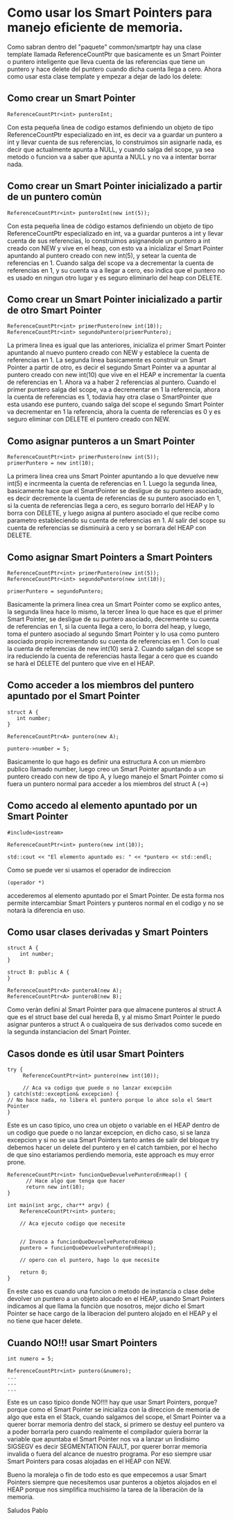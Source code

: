 # Como usar los Smart Pointers para manejo eficiente de memoria.

Como sabran dentro del "paquete" common/smartptr hay una clase template llamada ReferenceCountPtr que basicamente es un Smart Pointer o puntero inteligente que lleva cuenta de las referencias que tiene un puntero y hace delete del puntero cuando dicha cuenta llega a cero.
Ahora como usar esta clase template y empezar a dejar de lado los delete:

## Como crear un Smart Pointer ##
```
ReferenceCountPtr<int> punteroInt;
```
Con esta pequeña linea de codigo estamos definiendo un objeto de tipo ReferenceCountPtr especializado en int, es decir va a guardar un puntero a int y llevar cuenta de sus referencias, lo construimos sin asignarle nada, es decir que actualmente apunta a NULL, y cuando salga del scope, ya sea metodo o funcion va a saber que apunta a NULL y no va a intentar borrar nada.

## Como crear un Smart Pointer inicializado a partir de un puntero comùn ##
```
ReferenceCountPtr<int> punteroInt(new int(5));
```
Con esta pequeña linea de còdigo estamos definiendo un objeto de tipo ReferenceCountPtr especializado en int, va a guardar punteros a int y llevar cuenta de sus referencias, lo construimos asignandole un puntero a int creado con NEW y vive en el heap, con esto va a inicializar el Smart Pointer apuntando al puntero creado con new int(5), y setear la cuenta de referencias en 1. Cuando salga del scope va a decrementar la cuenta de referencias en 1, y su cuenta va a llegar a cero, eso indica que el puntero no es usado en ningun otro lugar y es seguro eliminarlo del heap con DELETE.

## Como crear un Smart Pointer inicializado a partir de otro Smart Pointer ##
```
ReferenceCountPtr<int> primerPuntero(new int(10));
ReferenceCountPtr<int> segundoPuntero(priemrPuntero);
```
La primera linea es igual que las anteriores, inicializa el primer Smart Pointer apuntando al nuevo puntero creado con NEW y establece la cuenta de referencias en 1.
La segunda linea basicamente es construir un Smart Pointer a partir de otro, es decir el segundo Smart Pointer va a apuntar al puntero creado con new int(10) que vive en el HEAP
e incrementar la cuenta de referencias en 1. Ahora va a haber 2 referencias al puntero.
Cuando el primer puntero salga del scope, va a decrementar en 1 la referencia, ahora la cuenta de referencias es 1, todavia hay otra clase o SmartPointer que esta usando ese puntero, cuando salga del scope el segundo Smart Pointer va decrementar en 1 la referencia, ahora la cuenta de referencias es 0 y es seguro eliminar con DELETE el puntero creado con NEW.

## Como asignar punteros a un Smart Pointer ##
```
ReferenceCountPtr<int> primerPuntero(new int(5));
primerPuntero = new int(10);
```
La primera linea crea uns Smart Pointer apuntando a lo que devuelve new int(5) e incrmeenta la cuenta de referencias en 1. Luego la segunda linea, basicamente hace que el SmartPointer se desligue de su puntero asociado, es decir decremente la cuenta de referencias de su puntero asociado en 1, si la cuenta de referencias llega a cero, es seguro borrarlo del HEAP y lo borra con DELETE, y luego asigna al puntero asociado el que recibe como parametro estableciendo su cuenta de referencias en 1. Al salir del scope su cuenta de referencias se disminuirà a cero y se borrara del HEAP con DELETE.

## Como asignar Smart Pointers a Smart Pointers ##
```
ReferenceCountPtr<int> primerPuntero(new int(5));
ReferenceCountPtr<int> segundoPuntero(new int(10));

primerPuntero = segundoPuntero;
```
Basicamente la primera linea crea un Smart Pointer como se explico antes, la segunda linea
hace lo mismo, la tercer linea lo que hace es que el primer Smart Pointer, se desligue de su puntero asociado, decremente su cuenta de referencias en 1, si la cuenta llega a cero, lo borra del heap, y luego, toma el puntero asociado al segundo Smart Pointer y lo usa como puntero asociado propio incrementando su cuenta de referencias en 1. Con lo cual la cuenta de referencias de new int(10) serà 2. Cuando salgan del scope se ira reduciendo la cuenta de referencias hasta llegar a cero que es cuando se harà el DELETE del puntero que vive en el HEAP.

## Como acceder a los miembros del puntero apuntado por el Smart Pointer ##
```
struct A {
   int number;
}

ReferenceCountPtr<A> puntero(new A);

puntero->number = 5;
```
Basicamente lo que hago es definir una estructura A con un miembro publico llamado number, luego creo un Smart Pointer apuntando a un puntero creado con new de tipo A, y luego manejo el Smart Pointer como si fuera un puntero normal para acceder a los miembros del struct A (->)

## Como accedo al elemento apuntado por un Smart Pointer ##
```
#include<iostream>

ReferenceCountPtr<int> puntero(new int(10));

std::cout << "El elemento apuntado es: " << *puntero << std::endl;
```
Como se puede ver si usamos el operador de indireccion
```
(operador *)
```
accederemos al elemento apuntado por el Smart Pointer. De esta forma nos permite intercambiar Smart Pointers y punteros normal en el codigo y no se notarà la diferencia en uso.

## Como usar clases derivadas y Smart Pointers ##
```
struct A {
    int number;
}

struct B: public A {
}

ReferenceCountPtr<A> punteroA(new A);
ReferenceCountPtr<A> punteroB(new B);
```
Como veràn defini al Smart Pointer para que almacene punteros al struct A que es el struct base del cual hereda B, y al mismo Smart Pointer le puedo asignar punteros a struct A o cualqueira de sus derivados como sucede en la segunda instanciacion del Smart Pointer.

## Casos donde es ùtil usar Smart Pointers ##
```
try {
     ReferenceCountPtr<int> puntero(new int(10));

     // Aca va codigo que puede o no lanzar excepciòn
} catch(std::exception& excepcion) {
// No hace nada, no libera el puntero porque lo ahce solo el Smart Pointer
}

```
Este es un caso tipico, uno crea un objeto o variable en el HEAP dentro de un codigo que puede o no lanzar excepcion, en dicho caso, si se lanza excepcion y si no se usa Smart Pointers tanto antes de salir del bloque try debemos hacer un delete del puntero y en el catch tambien, por el hecho de que sino estariamos perdiendo memoria, este approach es muy error prone.

```
ReferenceCountPtr<int> funcionQueDevuelvePunteroEnHeap() {
      // Hace algo que tenga que hacer
      return new int(10);
}

int main(int argc, char** argv) {
    ReferenceCountPtr<int> puntero;

    // Aca ejecuto codigo que necesite


    // Invoco a funcionQueDevuelvePunteroEnHeap
    puntero = funcionQueDevuelvePunteroEnHeap();

    // opero con el puntero, hago lo que necesite

    return 0;
}
```
En este caso es cuando una funcion o metodo de instancia o clase debe devolver un puntero a un objeto alocado en el HEAP, usando Smart Pointers indicamos al que llama la funciòn que nosotros, mejor dicho el Smart Pointer se hace cargo de la liberacion del puntero alojado en el HEAP y el no tiene que hacer delete.

## Cuando NO!!! usar Smart Pointers ##
```
int numero = 5;

ReferenceCountPtr<int> puntero(&numero);
...
...
...
```
Este es un caso tipico donde NO!!!! hay que usar Smart Pointers, porque? porque como el Smart Pointer se inicializa con la direccion de memoria de algo que esta en el Stack, cuando salgamos del scope, el Smart Pointer va a querer borrar memoria dentro del stack, si primero se destuy eel puntero va a poder borrarla pero cuando realmente el compilador quiera borrar la variable que apuntaba el Smart Pointer nos va a lanzar un lindisimo SIGSEGV es decir SEGMENTATION FAULT, por querer borrar memoria invalida o fuera del alcance de nuestro programa. Por eso siempre usar Smart Pointers para cosas alojadas en el HEAP con NEW.

Bueno la moraleja o fin de todo esto es que empecemos a usar Smart Pointers siempre que necesitemos usar punteros a objetos alojados en el HEAP porque nos simplifica muchisimo la tarea de la liberaciòn de la memoria.

Saludos
Pablo